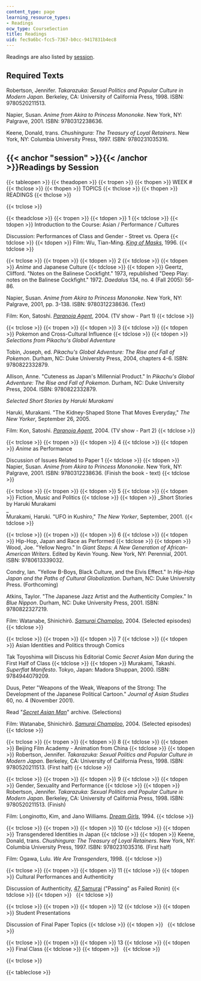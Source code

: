 ```yaml
---
content_type: page
learning_resource_types:
- Readings
ocw_type: CourseSection
title: Readings
uid: fec9a6bc-fcc5-7367-b0cc-9417831b4ec8
---
```


Readings are also listed by [session](#session).

Required Texts
--------------

Robertson, Jennifer. _Takarazuka: Sexual Politics and Popular Culture in Modern Japan_. Berkeley, CA: University of California Press, 1998. ISBN: 9780520211513.

Napier, Susan. _Anime from Akira to Princess Mononoke_. New York, NY: Palgrave, 2001. ISBN: 9780312238636.

Keene, Donald, trans. _Chushingura: The Treasury of Loyal Retainers_. New York, NY: Columbia University Press, 1997. ISBN: 9780231035316.

{{< anchor "session" >}}{{< /anchor >}}Readings by Session
----------------------------------------------------------

{{< tableopen >}}
{{< theadopen >}}
{{< tropen >}}
{{< thopen >}}
WEEK #
{{< thclose >}}
{{< thopen >}}
TOPICS
{{< thclose >}}
{{< thopen >}}
READINGS
{{< thclose >}}

{{< trclose >}}

{{< theadclose >}}
{{< tropen >}}
{{< tdopen >}}
1
{{< tdclose >}}
{{< tdopen >}}
Introduction to the Course: Asian / Performance / Cultures  
  
Discussion: Performances of Class and Gender - Street vs. Opera
{{< tdclose >}}
{{< tdopen >}}
Film: Wu, Tian-Ming. [_King of Masks_](http://imdb.com/title/tt0115669/), 1996.
{{< tdclose >}}

{{< trclose >}}
{{< tropen >}}
{{< tdopen >}}
2
{{< tdclose >}}
{{< tdopen >}}
_Anime_ and Japanese Culture
{{< tdclose >}}
{{< tdopen >}}
Geertz, Clifford. "Notes on the Balinese Cockfight." 1973, republished "Deep Play: notes on the Balinese Cockfight." 1972. _Daedalus_ 134, no. 4 (Fall 2005): 56-86.  
  
Napier, Susan. _Anime from Akira to Princess Mononoke_. New York, NY: Palgrave, 2001, pp. 3-138. ISBN: 9780312238636. (Text)  
  
Film: Kon, Satoshi. [_Paranoia Agent_](http://imdb.com/title/tt0433722/), 2004. (TV show - Part 1)
{{< tdclose >}}

{{< trclose >}}
{{< tropen >}}
{{< tdopen >}}
3
{{< tdclose >}}
{{< tdopen >}}
Pokemon and Cross-Cultural Influence
{{< tdclose >}}
{{< tdopen >}}
_Selections from Pikachu's Global Adventure_  
  
Tobin, Joseph, ed. _Pikachu's Global Adventure: The Rise and Fall of Pokemon_. Durham, NC: Duke University Press, 2004, chapters 4-6. ISBN: 9780822332879.  
  
Allison, Anne. "Cuteness as Japan's Millennial Product." In _Pikachu's Global Adventure: The Rise and Fall of Pokemon_. Durham, NC: Duke University Press, 2004. ISBN: 9780822332879.  
  
_Selected Short Stories by Haruki Murakami_  
  
Haruki, Murakami. "The Kidney-Shaped Stone That Moves Everyday," _The New Yorker_, September 26, 2005.  
  
Film: Kon, Satoshi. [_Paranoia Agent_](http://imdb.com/title/tt0433722/), 2004. (TV show - Part 2)
{{< tdclose >}}

{{< trclose >}}
{{< tropen >}}
{{< tdopen >}}
4
{{< tdclose >}}
{{< tdopen >}}
_Anime_ as Performance  
  
Discussion of Issues Related to Paper 1
{{< tdclose >}}
{{< tdopen >}}
Napier, Susan. _Anime from Akira to Princess Mononoke_. New York, NY: Palgrave, 2001. ISBN: 9780312238636. (Finish the book - text)
{{< tdclose >}}

{{< trclose >}}
{{< tropen >}}
{{< tdopen >}}
5
{{< tdclose >}}
{{< tdopen >}}
Fiction, Music and Politics
{{< tdclose >}}
{{< tdopen >}}
_Short Stories by Haruki Murakami  
_  
Murakami, Haruki. "UFO in Kushiro," _The New Yorker_, September, 2001.
{{< tdclose >}}

{{< trclose >}}
{{< tropen >}}
{{< tdopen >}}
6
{{< tdclose >}}
{{< tdopen >}}
Hip-Hop, Japan and Race as Performed
{{< tdclose >}}
{{< tdopen >}}
Wood, Joe. "Yellow Negro." In _Giant Steps: A New Generation of African-American Writers_. Edited by Kevin Young. New York, NY: Perennial, 2001. ISBN: 9780613339032.  
  
Condry, Ian. "Yellow B-Boys, Black Culture, and the Elvis Effect." In _Hip-Hop Japan and the Paths of Cultural Globalization_. Durham, NC: Duke University Press. (Forthcoming)  
  
Atkins, Taylor. "The Japanese Jazz Artist and the Authenticity Complex." In _Blue Nippon_. Durham, NC: Duke University Press, 2001. ISBN: 9780822327219.  
  
Film: Watanabe, Shinichirô. [_Samurai Champloo_](http://imdb.com/title/tt0423731/), 2004. (Selected episodes)
{{< tdclose >}}

{{< trclose >}}
{{< tropen >}}
{{< tdopen >}}
7
{{< tdclose >}}
{{< tdopen >}}
Asian Identities and Politics through Comics  
  
Tak Toyoshima will Discuss his Editorial Comic _Secret Asian Man_ during the First Half of Class
{{< tdclose >}}
{{< tdopen >}}
Murakami, Takashi. _Superflat Manifesto_. Tokyo, Japan: Madora Shuppan, 2000. ISBN: 9784944079209.  
  
Duus, Peter "Weapons of the Weak, Weapons of the Strong: The Development of the Japanese Political Cartoon." _Journal of Asian Studies_ 60, no. 4 (November 2001).  
  
Read "[_Secret Asian Man_](http://www.imdiversity.com/Villages/Asian/Secret_Asian_Man/sam_archives.asp)" archive. (Selections)  
  
Film: Watanabe, Shinichirô. [_Samurai Champloo_](http://imdb.com/title/tt0423731/), 2004. (Selected episodes)
{{< tdclose >}}

{{< trclose >}}
{{< tropen >}}
{{< tdopen >}}
8
{{< tdclose >}}
{{< tdopen >}}
Beijing Film Academy - Animation from China
{{< tdclose >}}
{{< tdopen >}}
Robertson, Jennifer. _Takarazuka: Sexual Politics and Popular Culture in Modern Japan_. Berkeley, CA: University of California Press, 1998. ISBN: 9780520211513. (First half)
{{< tdclose >}}

{{< trclose >}}
{{< tropen >}}
{{< tdopen >}}
9
{{< tdclose >}}
{{< tdopen >}}
Gender, Sexuality and Performance
{{< tdclose >}}
{{< tdopen >}}
Robertson, Jennifer. _Takarazuka: Sexual Politics and Popular Culture in Modern Japan_. Berkeley, CA: University of California Press, 1998. ISBN: 9780520211513. (Finish)  
  
Film: Longinotto, Kim, and Jano Williams. [_Dream Girls_](http://imdb.com/title/tt0109664/), 1994.
{{< tdclose >}}

{{< trclose >}}
{{< tropen >}}
{{< tdopen >}}
10
{{< tdclose >}}
{{< tdopen >}}
Transgendered Identities in Japan
{{< tdclose >}}
{{< tdopen >}}
Keene, Donald, trans. _Chushingura: The Treasury of Loyal Retainers_. New York, NY: Columbia University Press, 1997. ISBN: 9780231035316. (First half)  
  
Film: Ogawa, Lulu. _We Are Transgenders_, 1998.
{{< tdclose >}}

{{< trclose >}}
{{< tropen >}}
{{< tdopen >}}
11
{{< tdclose >}}
{{< tdopen >}}
Cultural Performances and Authenticity  
  
Discussion of Authenticity, [47 Samurai](http://en.wikipedia.org/wiki/47_samurai) ("Passing" as Failed Ronin)
{{< tdclose >}}
{{< tdopen >}}
 
{{< tdclose >}}

{{< trclose >}}
{{< tropen >}}
{{< tdopen >}}
12
{{< tdclose >}}
{{< tdopen >}}
Student Presentations  
  
Discussion of Final Paper Topics
{{< tdclose >}}
{{< tdopen >}}
 
{{< tdclose >}}

{{< trclose >}}
{{< tropen >}}
{{< tdopen >}}
13
{{< tdclose >}}
{{< tdopen >}}
Final Class
{{< tdclose >}}
{{< tdopen >}}
 
{{< tdclose >}}

{{< trclose >}}

{{< tableclose >}}